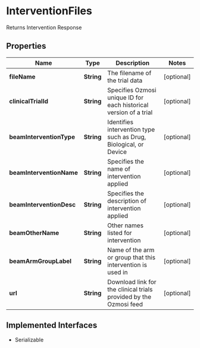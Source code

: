 

# InterventionFiles

Returns Intervention Response

## Properties

Name | Type | Description | Notes
------------ | ------------- | ------------- | -------------
**fileName** | **String** | The filename of the trial data |  [optional]
**clinicalTrialId** | **String** | Specifies Ozmosi unique ID for each historical version of a trial |  [optional]
**beamInterventionType** | **String** | Identifies intervention type such as Drug, Biological, or Device |  [optional]
**beamInterventionName** | **String** | Specifies the name of intervention applied |  [optional]
**beamInterventionDesc** | **String** | Specifies the description of intervention applied |  [optional]
**beamOtherName** | **String** | Other names listed for intervention |  [optional]
**beamArmGroupLabel** | **String** | Name of the arm or group that this intervention is used in |  [optional]
**url** | **String** | Download link for the clinical trials provided by the Ozmosi feed |  [optional]


## Implemented Interfaces

* Serializable


